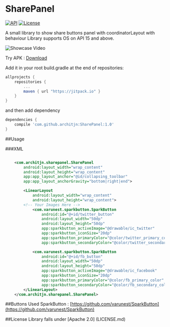 # SharePanel
[![API](https://img.shields.io/badge/API-15%2B-orange.svg)](https://developer.android.com/about/versions/android-4.0.3.html)
[![License](https://img.shields.io/badge/License-Apache%202.0-blue.svg)]()

A small library to show share buttons panel with coordinatorLayout with behaviour
Library supports OS on API 15 and above.

![Showcase Video](demo.gif)

Try APK : [Download](app\build\outputs\apk)

Add it in your root build.gradle at the end of repositories:

```groovy
allprojects {
	repositories {
		...
		maven { url "https://jitpack.io" }
	}
}
```	
and then add dependency

```groovy
dependencies {
	compile 'com.github.architjn:SharePanel:1.0'
}
```


##Usage

###XML

```xml

    <com.architjn.sharepanel.SharePanel
        android:layout_width="wrap_content"
        android:layout_height="wrap_content"
        app:app_layout_anchor="@id/collapsing_toolbar"
        app:app_layout_anchorGravity="bottom|right|end">

        <LinearLayout
            android:layout_width="wrap_content"
            android:layout_height="wrap_content">
	    <!-- Your Images Here -->
            <com.varunest.sparkbutton.SparkButton
                android:id="@+id/twitter_button"
                android:layout_width="50dp"
                android:layout_height="50dp"
                app:sparkbutton_activeImage="@drawable/ic_twitter"
                app:sparkbutton_iconSize="20dp"
                app:sparkbutton_primaryColor="@color/twitter_primary_color"
                app:sparkbutton_secondaryColor="@color/twitter_secondary_color" />

            <com.varunest.sparkbutton.SparkButton
                android:id="@+id/fb_button"
                android:layout_width="50dp"
                android:layout_height="50dp"
                app:sparkbutton_activeImage="@drawable/ic_facebook"
                app:sparkbutton_iconSize="20dp"
                app:sparkbutton_primaryColor="@color/fb_primary_color"
                app:sparkbutton_secondaryColor="@color/fb_secondary_color" />
        </LinearLayout>
    </com.architjn.sharepanel.SharePanel>
```
##Buttons Used
SparkButton : [https://github.com/varunest/SparkButton](https://github.com/varunest/SparkButton)


##License
Library falls under [Apache 2.0] (LICENSE.md)

